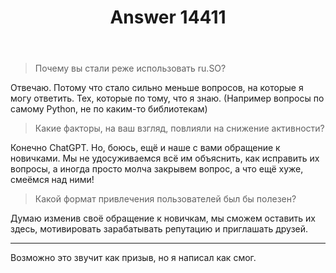 ﻿---
title: "Answer 14411"
se.owner.user_id: 507516
se.owner.display_name: "чистов_n"
se.owner.link: "https://ru.meta.stackoverflow.com/users/507516/%d1%87%d0%b8%d1%81%d1%82%d0%be%d0%b2-n"
se.answer_id: 14411
se.question_id: 14406
se.post_type: answer
se.is_accepted: False
---
<blockquote>
<p>Почему вы стали реже использовать ru.SO?</p>
</blockquote>
<p>Отвечаю. Потому что стало сильно меньше вопросов, на которые я могу ответить. Тех, которые по тому, что я знаю. (Например вопросы по самому Python, не по каким-то библиотекам)</p>
<blockquote>
<p>Какие факторы, на ваш взгляд, повлияли на снижение активности?</p>
</blockquote>
<p>Конечно ChatGPT. Но, боюсь, ещё и наше с вами обращение к новичками. Мы не удосуживаемся всё им объяснить, как исправить их  вопросы, а иногда просто молча закрывем вопрос, а что ещё хуже, смеёмся над ними!</p>
<blockquote>
<p>Какой формат привлечения пользователей был бы полезен?</p>
</blockquote>
<p>Думаю изменив своё обращение к новичкам, мы сможем оставить их здесь, мотивировать зарабатывать репутацию и приглашать друзей.</p>
<hr />
<p>Возможно это звучит как призыв, но я написал как смог.</p>
